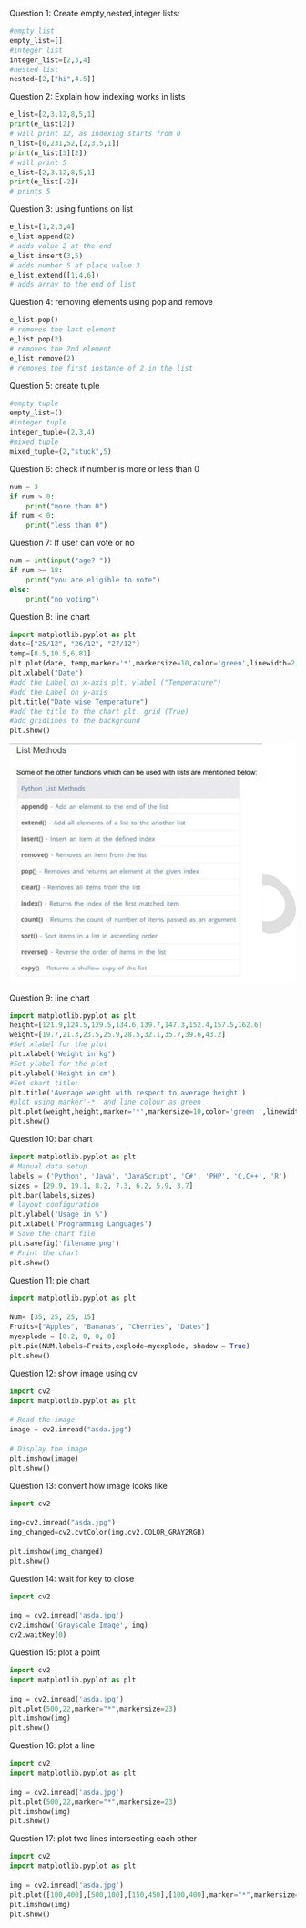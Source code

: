 Question 1: Create empty,nested,integer lists:
```py
#empty list
empty_list=[]
#integer list
integer_list=[2,3,4]
#nested list
nested=[2,["hi",4.5]]
```

Question 2: Explain how indexing works in lists
```py
e_list=[2,3,12,8,5,1]
print(e_list[2]) 
# will print 12, as indexing starts from 0
n_list=[0,231,52,[2,3,5,1]]
print(n_list[3][2])
# will print 5
e_list=[2,3,12,8,5,1]
print(e_list[-2]) 
# prints 5
```

Question 3: using funtions on list
```py
e_list=[1,2,3,4]
e_list.append(2) 
# adds value 2 at the end
e_list.insert(3,5)
# adds number 5 at place value 3
e_list.extend([1,4,6])
# adds array to the end of list
```

Question 4: removing elements using pop and remove
```py
e_list.pop()
# removes the last element
e_list.pop(2)
# removes the 2nd element
e_list.remove(2)
# removes the first instance of 2 in the list
```

Question 5: create tuple
```py
#empty tuple
empty_list=()
#integer tuple
integer_tuple=(2,3,4)
#mixed tuple
mixed_tuple=(2,"stuck",5)
```

Question 6: check if number is more or less than 0
```py
num = 3
if num > 0:
    print("more than 0")
if num < 0:
    print("less than 0")
```

Question 7: If user can vote or no
```py
num = int(input("age? "))
if num >= 18:
    print("you are eligible to vote")
else:
    print("no voting")
```

Question 8: line chart 
```py
import matplotlib.pyplot as plt 
date=["25/12", "26/12", "27/12"] 
temp=[8.5,10.5,6.81]
plt.plot(date, temp,marker='*',markersize=10,color='green',linewidth=2, linestyle='dashdot' ,markerfacecolor="y", markeredgecolor="r")
plt.xlabel("Date") 
#add the Label on x-axis plt. ylabel ("Temperature")
#add the Label on y-axis
plt.title("Date wise Temperature") 
#add the title to the chart plt. grid (True)
#add gridlines to the background
plt.show()
```
![alt text](image.png)

Question 9: line chart
```py
import matplotlib.pyplot as plt
height=[121.9,124.5,129.5,134.6,139.7,147.3,152.4,157.5,162.6]
weight=[19.7,21.3,23.5,25.9,28.5,32.1,35.7,39.6,43.2]
#Set xlabel for the plot
plt.xlabel('Weight in kg') 
#Set ylabel for the plot 
plt.ylabel('Height in cm') 
#Set chart title:
plt.title('Average weight with respect to average height') 
#plot using marker'-*' and line colour as green 
plt.plot(weight,height,marker='*',markersize=10,color='green ',linewidth=2, linestyle='dashdot')
plt.show()
```


Question 10: bar chart 
```py
import matplotlib.pyplot as plt
# Manual data setup
labels = ('Python', 'Java', 'JavaScript', 'C#', 'PHP', 'C,C++', 'R')
sizes = [29.9, 19.1, 8.2, 7.3, 6.2, 5.9, 3.7]
plt.bar(labels,sizes)
# layout configuration
plt.ylabel('Usage in %')
plt.xlabel('Programming Languages')
# Save the chart file
plt.savefig('filename.png')
# Print the chart
plt.show()
```

Question 11: pie chart
```py
import matplotlib.pyplot as plt

Num= [35, 25, 25, 15]
Fruits=["Apples", "Bananas", "Cherries", "Dates"] 
myexplode = [0.2, 0, 0, 0] 
plt.pie(NUM,labels=Fruits,explode=myexplode, shadow = True)
plt.show()
```

Question 12: show image using cv
```py
import cv2
import matplotlib.pyplot as plt

# Read the image
image = cv2.imread("asda.jpg")

# Display the image
plt.imshow(image)
plt.show()
```

Question 13: convert how image looks like
```py
import cv2

img=cv2.imread("asda.jpg")
img_changed=cv2.cvtColor(img,cv2.COLOR_GRAY2RGB)

plt.imshow(img_changed)
plt.show()
```


Question 14: wait for key to close
```py
import cv2

img = cv2.imread('asda.jpg') 
cv2.imshow('Grayscale Image', img)
cv2.waitKey(0)
```

Question 15: plot a point
```py
import cv2
import matplotlib.pyplot as plt

img = cv2.imread('asda.jpg') 
plt.plot(500,22,marker="*",markersize=23)
plt.imshow(img)
plt.show()
```

Question 16: plot a line
```py
import cv2
import matplotlib.pyplot as plt

img = cv2.imread('asda.jpg') 
plt.plot(500,22,marker="*",markersize=23)
plt.imshow(img)
plt.show()
```

Question 17: plot two lines intersecting each other
```py
import cv2
import matplotlib.pyplot as plt

img = cv2.imread('asda.jpg') 
plt.plot([100,400],[500,100],[150,450],[100,400],marker="*",markersize=2)
plt.imshow(img)
plt.show()
```
